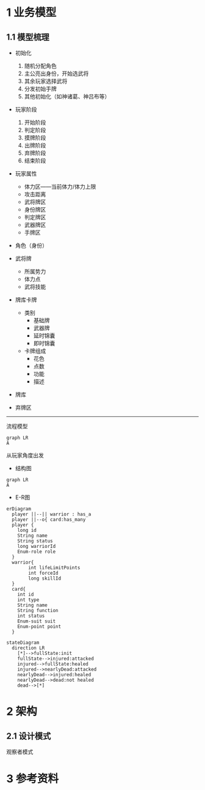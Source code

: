 # 1 业务模型

## 1.1 模型梳理

- 初始化

  1. 随机分配角色
  2. 主公亮出身份，开始选武将
  3. 其余玩家选择武将
  4. 分发初始手牌
  5. 其他初始化（如神诸葛、神吕布等）
- 玩家阶段

  1. 开始阶段
  2. 判定阶段
  3. 摸牌阶段
  4. 出牌阶段
  5. 弃牌阶段
  6. 结束阶段
- 玩家属性

  - 体力区——当前体力/体力上限
  - 攻击距离
  - 武将牌区
  - 身份牌区
  - 判定牌区
  - 武器牌区
  - 手牌区
- 角色（身份）
- 武将牌

  - 所属势力
  - 体力点
  - 武将技能
- 牌库卡牌

  - 类别
    - 基础牌
    - 武器牌
    - 延时锦囊
    - 即时锦囊
  - 卡牌组成
    - 花色
    - 点数
    - 功能
    - 描述
- 牌库
- 弃牌区

---

流程模型

```mermaid
graph LR
A

```

从玩家角度出发

- 结构图

```mermaid
graph LR
A
```

- E-R图

```mermaid
erDiagram
  player ||--|| warrior : has_a
  player ||--o{ card:has_many
  player {
    long id
    String name
    String status
    long warriorId
    Enum-role role
  }
  warrior{
		int lifeLimitPoints
		int forceId
		long skillId
  }
  card{
  	int id
  	int type
  	String name
  	String function
  	int status
  	Enum-suit suit
  	Enum-point point
  }
```

```mermaid
stateDiagram
  direction LR
    [*]-->fullState:init
    fullState-->injured:attacked
    injured-->fullState:healed
    injured-->nearlyDead:attacked
    nearlyDead-->injured:healed
    nearlyDead-->dead:not healed
    dead-->[*]
```



# 2 架构
## 2.1 设计模式
观察者模式


# 3 参考资料

